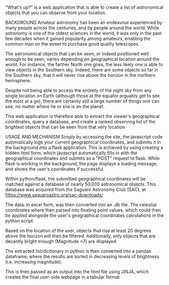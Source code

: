 "What's up?" is a web application that is able to create a list of astronomical objects
that you can observe from your location.

BACKGROUND
Amateur astronomy has been an endeavour experienced by many people across the centuries, and
by people around the world. While astronomy is one of the oldest sciences in the world, it was
only in the past few decades when it gained popularity among amateurs, enabling the common man
on the street to purchase good quality telescopes.

The astronomical objects that can be seen, or indeed positioned well enough to be seen, varies
depending on geographical location around the world. For instance, the farther North one goes,
the less likely one is able to view objects in the Southern sky. Indeed, there are some objects
so far in the Southern sky, that it will never rise above the horizon in the northern hemisphere.

Despite not being able to access the entirety of the night sky from any single location on Earth
(although those at the equator arguably get to see the most at a go), there are certainly still
a large number of things one can see, no matter where he or she is on the planet.

This web application is therefore able to extract the viewer's geographical coordinates, query a
database, and create a ranked observing list of the brightest objects that can be seen from that
very location.


USAGE AND MECHANISM
Simply by accessing the site, the javascript code automatically logs your current geographical
coordinates, and submits it in the background into a flask application. This is achieved by using
creating a hidden html form, which javascript automatically fills in with the geographical coordinates
and submits as a "POST" request to flask. While flask is working in the background, the page displays
a loading message, and shows the user's coordinates if successful.

Within python/flask, the submitted geographical coordinates will be matched against a database
of nearly 50,000 astronomical objects. This database was acquired from the Saguaro Astronomy
Club (SAC), at https://www.saguaroastro.org/sac-downloads/

The data, in excel form, was then converted into an .db file. The celestial coordinates where then
parsed into floating point values, which could then be applied alongside the user's geographical
coordinates calculations in the python script.

Based on the location of the user, objects that rise at least 20 degrees above the horizon will then
be filtered. Additionally, only objects that are decently bright enough (Magnitude <7) are displayed.

The extracted list/dictionary in python is then converted into a pandas dataframe, where the results
are sorted in decreasing levels of brightness (i.e. increasing magnitude).

This is then passed as an output into the html file using JINJA, which creates the final user-side
webpage in a tabular format.